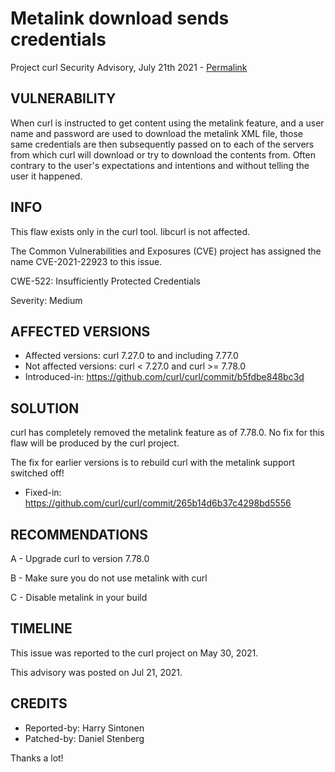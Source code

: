 Metalink download sends credentials
===================================

Project curl Security Advisory, July 21th 2021 -
[Permalink](https://curl.se/docs/CVE-2021-22923.html)

VULNERABILITY
-------------

When curl is instructed to get content using the metalink feature, and a user
name and password are used to download the metalink XML file, those same
credentials are then subsequently passed on to each of the servers from which
curl will download or try to download the contents from. Often contrary to the
user's expectations and intentions and without telling the user it happened.

INFO
----

This flaw exists only in the curl tool. libcurl is not affected.

The Common Vulnerabilities and Exposures (CVE) project has assigned the name
CVE-2021-22923 to this issue.

CWE-522: Insufficiently Protected Credentials

Severity: Medium

AFFECTED VERSIONS
-----------------

- Affected versions: curl 7.27.0 to and including 7.77.0
- Not affected versions: curl < 7.27.0 and curl >= 7.78.0
- Introduced-in: https://github.com/curl/curl/commit/b5fdbe848bc3d

SOLUTION
------------

curl has completely removed the metalink feature as of 7.78.0. No fix for this
flaw will be produced by the curl project.

The fix for earlier versions is to rebuild curl with the metalink support
switched off!

- Fixed-in: https://github.com/curl/curl/commit/265b14d6b37c4298bd5556

RECOMMENDATIONS
--------------

 A - Upgrade curl to version 7.78.0

 B - Make sure you do not use metalink with curl

 C - Disable metalink in your build

TIMELINE
--------

This issue was reported to the curl project on May 30, 2021.

This advisory was posted on Jul 21, 2021.

CREDITS
-------

- Reported-by: Harry Sintonen
- Patched-by: Daniel Stenberg

Thanks a lot!
